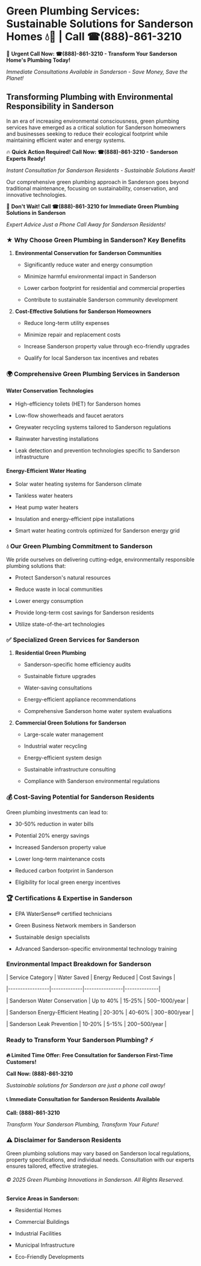 # Green Plumbing Services: Sustainable Solutions for Sanderson Homes 💧🌿 | Call ☎(888)-861-3210

🚨 **Urgent Call Now: ☎(888)-861-3210 - Transform Your Sanderson Home's Plumbing Today!**
*Immediate Consultations Available in Sanderson - Save Money, Save the Planet!*

## Transforming Plumbing with Environmental Responsibility in Sanderson

In an era of increasing environmental consciousness, green plumbing services have emerged as a critical solution for Sanderson homeowners and businesses seeking to reduce their ecological footprint while maintaining efficient water and energy systems. 

🔥 **Quick Action Required! Call Now: ☎(888)-861-3210 - Sanderson Experts Ready!**
*Instant Consultation for Sanderson Residents - Sustainable Solutions Await!*

Our comprehensive green plumbing approach in Sanderson goes beyond traditional maintenance, focusing on sustainability, conservation, and innovative technologies.

🚨 **Don't Wait! Call ☎(888)-861-3210 for Immediate Green Plumbing Solutions in Sanderson**
*Expert Advice Just a Phone Call Away for Sanderson Residents!*

### ★ Why Choose Green Plumbing in Sanderson? Key Benefits

1. **Environmental Conservation for Sanderson Communities** 
   - Significantly reduce water and energy consumption
   - Minimize harmful environmental impact in Sanderson
   - Lower carbon footprint for residential and commercial properties
   - Contribute to sustainable Sanderson community development

2. **Cost-Effective Solutions for Sanderson Homeowners** 
   - Reduce long-term utility expenses
   - Minimize repair and replacement costs
   - Increase Sanderson property value through eco-friendly upgrades
   - Qualify for local Sanderson tax incentives and rebates

### 🌍 Comprehensive Green Plumbing Services in Sanderson

#### Water Conservation Technologies
- High-efficiency toilets (HET) for Sanderson homes
- Low-flow showerheads and faucet aerators
- Greywater recycling systems tailored to Sanderson regulations
- Rainwater harvesting installations
- Leak detection and prevention technologies specific to Sanderson infrastructure

#### Energy-Efficient Water Heating
- Solar water heating systems for Sanderson climate
- Tankless water heaters
- Heat pump water heaters
- Insulation and energy-efficient pipe installations
- Smart water heating controls optimized for Sanderson energy grid

### 💧 Our Green Plumbing Commitment to Sanderson

We pride ourselves on delivering cutting-edge, environmentally responsible plumbing solutions that:
- Protect Sanderson's natural resources
- Reduce waste in local communities
- Lower energy consumption
- Provide long-term cost savings for Sanderson residents
- Utilize state-of-the-art technologies

### ✅ Specialized Green Services for Sanderson

1. **Residential Green Plumbing**
   - Sanderson-specific home efficiency audits
   - Sustainable fixture upgrades
   - Water-saving consultations
   - Energy-efficient appliance recommendations
   - Comprehensive Sanderson home water system evaluations

2. **Commercial Green Solutions for Sanderson**
   - Large-scale water management
   - Industrial water recycling
   - Energy-efficient system design
   - Sustainable infrastructure consulting
   - Compliance with Sanderson environmental regulations

### 💰 Cost-Saving Potential for Sanderson Residents

Green plumbing investments can lead to:
- 30-50% reduction in water bills
- Potential 20% energy savings
- Increased Sanderson property value
- Lower long-term maintenance costs
- Reduced carbon footprint in Sanderson
- Eligibility for local green energy incentives

### 🏆 Certifications & Expertise in Sanderson

- EPA WaterSense® certified technicians
- Green Business Network members in Sanderson
- Sustainable design specialists
- Advanced Sanderson-specific environmental technology training

### Environmental Impact Breakdown for Sanderson

| Service Category | Water Saved | Energy Reduced | Cost Savings |
|-----------------|-------------|----------------|--------------|
| Sanderson Water Conservation | Up to 40% | 15-25% | $500-$1000/year |
| Sanderson Energy-Efficient Heating | 20-30% | 40-60% | $300-$800/year |
| Sanderson Leak Prevention | 10-20% | 5-15% | $200-$500/year |

### Ready to Transform Your Sanderson Plumbing? ⚡

**🔥 Limited Time Offer: Free Consultation for Sanderson First-Time Customers!**

**Call Now: (888)-861-3210**
*Sustainable solutions for Sanderson are just a phone call away!*

#### 📞 Immediate Consultation for Sanderson Residents Available

**Call: (888)-861-3210**
*Transform Your Sanderson Plumbing, Transform Your Future!*

### ⚠️ Disclaimer for Sanderson Residents

Green plumbing solutions may vary based on Sanderson local regulations, property specifications, and individual needs. Consultation with our experts ensures tailored, effective strategies.

###### © 2025 Green Plumbing Innovations in Sanderson. All Rights Reserved.

**Service Areas in Sanderson:** 
- Residential Homes
- Commercial Buildings
- Industrial Facilities
- Municipal Infrastructure
- Eco-Friendly Developments